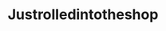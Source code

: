 ---
title: Justrolledintotheshop
crosslinks:
- livven
- Shitty_Car_Mods
- xkcd
- AskReddit
- cars
- funny
- WTF
- MechanicAdvice
- talesfromtechsupport
- videos
- pics
- Skookum
- DIY
- whatisthisthing
- Autos
- mildlyinteresting
- AskAShittyMechanic
- gifs
- projectcar
- tifu
---